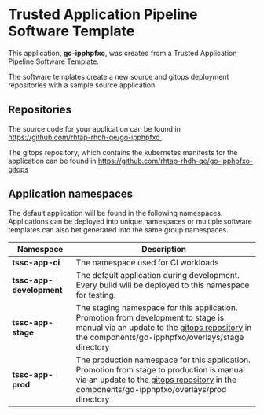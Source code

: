 # Trusted Application Pipeline Software Template

This application, **go-ipphpfxo**, was created from a Trusted Application Pipeline Software Template.

The software templates create a new source and gitops deployment repositories with a sample source application. 

## Repositories

The source code for your application can be found in [https://github.com/rhtap-rhdh-qe/go-ipphpfxo ](https://github.com/rhtap-rhdh-qe/go-ipphpfxo ).
 
The gitops repository, which contains the kubernetes manifests for the application can be found in 
[https://github.com/rhtap-rhdh-qe/go-ipphpfxo-gitops ](https://github.com/rhtap-rhdh-qe/go-ipphpfxo-gitops ) 

## Application namespaces 

The default application will be found in the following namespaces. Applications can be deployed into unique namespaces or multiple software templates can also bet generated into the same group namespaces.  

|  Namespace   |  Description   |  
| -------- | -------- |
| **tssc-app-ci** | The namespace used for CI workloads |
| **tssc-app-development** | The default application during development. Every build will be deployed to this namespace for testing. |
| **tssc-app-stage** | The staging namespace for this application. Promotion from development to stage is manual via an update to the [gitops repository](https://github.com/rhtap-rhdh-qe/go-ipphpfxo-gitops ) in the components/go-ipphpfxo/overlays/stage directory |
| **tssc-app-prod** | The production namespace for this application. Promotion from stage to production is manual via an update to the [gitops repository](https://github.com/rhtap-rhdh-qe/go-ipphpfxo-gitops ) in the components/go-ipphpfxo/overlays/prod directory |